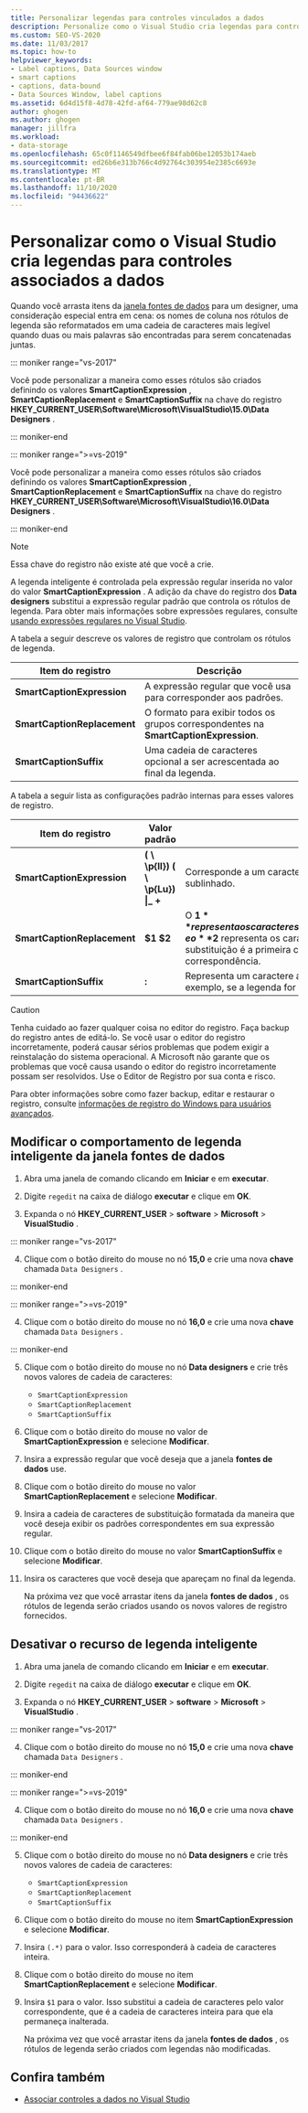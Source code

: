 ```yaml
---
title: Personalizar legendas para controles vinculados a dados
description: Personalize como o Visual Studio cria legendas para controles vinculados a dados. Modifique o comportamento de legenda inteligente da janela fontes de dados. Desative a legenda inteligente.
ms.custom: SEO-VS-2020
ms.date: 11/03/2017
ms.topic: how-to
helpviewer_keywords:
- Label captions, Data Sources window
- smart captions
- captions, data-bound
- Data Sources Window, label captions
ms.assetid: 6d4d15f8-4d78-42fd-af64-779ae98d62c8
author: ghogen
ms.author: ghogen
manager: jillfra
ms.workload:
- data-storage
ms.openlocfilehash: 65c0f1146549dfbee6f84fab06be12053b174aeb
ms.sourcegitcommit: ed26b6e313b766c4d92764c303954e2385c6693e
ms.translationtype: MT
ms.contentlocale: pt-BR
ms.lasthandoff: 11/10/2020
ms.locfileid: "94436622"
---
```

# <a name="customize-how-visual-studio-creates-captions-for-data-bound-controls"></a>Personalizar como o Visual Studio cria legendas para controles associados a dados

Quando você arrasta itens da [janela fontes de dados](add-new-data-sources.md#data-sources-window) para um designer, uma consideração especial entra em cena: os nomes de coluna nos rótulos de legenda são reformatados em uma cadeia de caracteres mais legível quando duas ou mais palavras são encontradas para serem concatenadas juntas.

::: moniker range="vs-2017"

Você pode personalizar a maneira como esses rótulos são criados definindo os valores **SmartCaptionExpression** , **SmartCaptionReplacement** e **SmartCaptionSuffix** na chave do registro **HKEY_CURRENT_USER\Software\Microsoft\VisualStudio\15.0\Data Designers** .

::: moniker-end

::: moniker range=">=vs-2019"

Você pode personalizar a maneira como esses rótulos são criados definindo os valores **SmartCaptionExpression** , **SmartCaptionReplacement** e **SmartCaptionSuffix** na chave do registro **HKEY_CURRENT_USER\Software\Microsoft\VisualStudio\16.0\Data Designers** .

::: moniker-end

> [!NOTE]
> Essa chave do registro não existe até que você a crie.

A legenda inteligente é controlada pela expressão regular inserida no valor do valor **SmartCaptionExpression** . A adição da chave do registro dos **Data designers** substitui a expressão regular padrão que controla os rótulos de legenda. Para obter mais informações sobre expressões regulares, consulte [usando expressões regulares no Visual Studio](../ide/using-regular-expressions-in-visual-studio.md).

A tabela a seguir descreve os valores de registro que controlam os rótulos de legenda.

|Item do registro|Descrição|
|-------------------|-----------------|
|**SmartCaptionExpression**|A expressão regular que você usa para corresponder aos padrões.|
|**SmartCaptionReplacement**|O formato para exibir todos os grupos correspondentes na **SmartCaptionExpression**.|
|**SmartCaptionSuffix**|Uma cadeia de caracteres opcional a ser acrescentada ao final da legenda.|

A tabela a seguir lista as configurações padrão internas para esses valores de registro.

|Item do registro|Valor padrão|Explicação|
|-------------------|-------------------|-----------------|
|**SmartCaptionExpression**|**( \\ \p{ll}) ( \\ \p{Lu}) &#124;_ +**|Corresponde a um caractere minúsculo seguido por um caractere maiúsculo ou um sublinhado.|
|**SmartCaptionReplacement**|**$1 $2**|O **$1** representa os caracteres correspondentes nos primeiros parênteses da expressão, e o **$2** representa os caracteres correspondidos no segundo parênteses. A substituição é a primeira correspondência, um espaço e a segunda correspondência.|
|**SmartCaptionSuffix**|**:**|Representa um caractere acrescentado à cadeia de caracteres retornada. Por exemplo, se a legenda for `Company Name` , o sufixo a tornará `Company Name:`|

> [!CAUTION]
> Tenha cuidado ao fazer qualquer coisa no editor do registro. Faça backup do registro antes de editá-lo. Se você usar o editor do registro incorretamente, poderá causar sérios problemas que podem exigir a reinstalação do sistema operacional. A Microsoft não garante que os problemas que você causa usando o editor do registro incorretamente possam ser resolvidos. Use o Editor de Registro por sua conta e risco.
>
> Para obter informações sobre como fazer backup, editar e restaurar o registro, consulte [informações de registro do Windows para usuários avançados](https://support.microsoft.com/help/256986/windows-registry-information-for-advanced-users).

## <a name="modify-the-smart-captioning-behavior-of-the-data-sources-window"></a>Modificar o comportamento de legenda inteligente da janela fontes de dados

1. Abra uma janela de comando clicando em **Iniciar** e em **executar**.

2. Digite `regedit` na caixa de diálogo **executar** e clique em **OK**.

3. Expanda o nó **HKEY_CURRENT_USER**  >  **software**  >  **Microsoft**  >  **VisualStudio** .

::: moniker range="vs-2017"

4. Clique com o botão direito do mouse no nó **15,0** e crie uma nova **chave** chamada `Data Designers` .

::: moniker-end

::: moniker range=">=vs-2019"

4. Clique com o botão direito do mouse no nó **16,0** e crie uma nova **chave** chamada `Data Designers` .

::: moniker-end

5. Clique com o botão direito do mouse no nó **Data designers** e crie três novos valores de cadeia de caracteres:

    - `SmartCaptionExpression`
    - `SmartCaptionReplacement`
    - `SmartCaptionSuffix`

6. Clique com o botão direito do mouse no valor de **SmartCaptionExpression** e selecione **Modificar**.

7. Insira a expressão regular que você deseja que a janela **fontes de dados** use.

8. Clique com o botão direito do mouse no valor **SmartCaptionReplacement** e selecione **Modificar**.

9. Insira a cadeia de caracteres de substituição formatada da maneira que você deseja exibir os padrões correspondentes em sua expressão regular.

10. Clique com o botão direito do mouse no valor **SmartCaptionSuffix** e selecione **Modificar**.

11. Insira os caracteres que você deseja que apareçam no final da legenda.

    Na próxima vez que você arrastar itens da janela **fontes de dados** , os rótulos de legenda serão criados usando os novos valores de registro fornecidos.

## <a name="turn-off-the-smart-captioning-feature"></a>Desativar o recurso de legenda inteligente

1. Abra uma janela de comando clicando em **Iniciar** e em **executar**.

2. Digite `regedit` na caixa de diálogo **executar** e clique em **OK**.

3. Expanda o nó **HKEY_CURRENT_USER**  >  **software**  >  **Microsoft**  >  **VisualStudio** .

::: moniker range="vs-2017"

4. Clique com o botão direito do mouse no nó **15,0** e crie uma nova **chave** chamada `Data Designers` .

::: moniker-end

::: moniker range=">=vs-2019"

4. Clique com o botão direito do mouse no nó **16,0** e crie uma nova **chave** chamada `Data Designers` .

::: moniker-end

5. Clique com o botão direito do mouse no nó **Data designers** e crie três novos valores de cadeia de caracteres:

    - `SmartCaptionExpression`
    - `SmartCaptionReplacement`
    - `SmartCaptionSuffix`

6. Clique com o botão direito do mouse no item **SmartCaptionExpression** e selecione **Modificar**.

7. Insira `(.*)` para o valor. Isso corresponderá à cadeia de caracteres inteira.

8. Clique com o botão direito do mouse no item **SmartCaptionReplacement** e selecione **Modificar**.

9. Insira `$1` para o valor. Isso substitui a cadeia de caracteres pelo valor correspondente, que é a cadeia de caracteres inteira para que ela permaneça inalterada.

    Na próxima vez que você arrastar itens da janela **fontes de dados** , os rótulos de legenda serão criados com legendas não modificadas.

## <a name="see-also"></a>Confira também

- [Associar controles a dados no Visual Studio](../data-tools/bind-controls-to-data-in-visual-studio.md)

